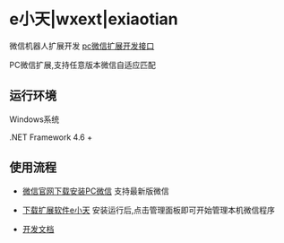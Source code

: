 # e小天|wxext|exiaotian

微信机器人扩展开发 [pc微信扩展开发接口](https://www.wxext.cn/ 'e小天')

PC微信扩展,支持任意版本微信自适应匹配

## 运行环境

Windows系统

.NET Framework 4.6 +

## 使用流程

+ [微信官网下载安装PC微信](https://pc.weixin.qq.com/ "微信PC版")
支持最新版微信

+ [下载扩展软件e小天](https://pan.wyfxw.cn/plainwizard/Setup_wxext.msi "e小天")
安装运行后,点击管理面板即可开始管理本机微信程序

+ [开发文档](https://www.wxext.cn/home/developer.html 'e小天 开发文档')
